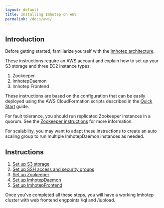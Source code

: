 ```yaml
---
layout: default
title: Installing Imhotep on AWS
permalink: /docs/aws/
---
```


## Introduction

Before getting started, familiarize yourself with the [Imhotep architecture](../architecture-overview/).

These instructions require an AWS account and explain how to set up your S3 storage and three EC2 instance types:

1. Zookeeper
1. ImhotepDaemon
1. Imhotep Frontend

These instructions are based on the configuration that can be easily deployed using the AWS CloudFormation scripts described in the [Quick Start](http://opensource.indeedeng.io/imhotep/docs/quick-start/) guide.

For fault tolerance, you should run replicated Zookeeper instances in a quorum. See the [Zookeeper instructions](http://archive.cloudera.com/cdh5/cdh/5/zookeeper/zookeeperStarted.html) for more information.

For scalability, you may want to adapt these instructions to create an auto scaling group to run multiple ImhotepDaemon instances as needed.

## Instructions

1. [Set up S3 storage](s3-storage/)
1. [Set up SSH access and security groups](security/)
1. [Set up Zookeeper](zookeeper/)
1. [Set up ImhotepDaemon](imhotep-daemon/)
1. [Set up ImhotepFrontend](imhotep-frontend/)

Once you've completed all these steps, you will have a working Imhotep cluster with web frontend engpoints /iql and /iupload.
